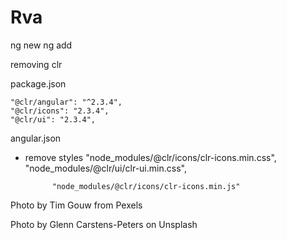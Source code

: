 # Rva

ng new
ng add

removing clr

package.json

    "@clr/angular": "^2.3.4",
    "@clr/icons": "2.3.4",
    "@clr/ui": "2.3.4",

angular.json
  - remove styles
              "node_modules/@clr/icons/clr-icons.min.css",
              "node_modules/@clr/ui/clr-ui.min.css",

              
              "node_modules/@clr/icons/clr-icons.min.js"




Photo by Tim Gouw from Pexels

Photo by Glenn Carstens-Peters on Unsplash